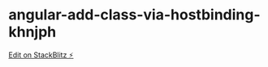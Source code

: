 # angular-add-class-via-hostbinding-khnjph

[Edit on StackBlitz ⚡️](https://stackblitz.com/edit/angular-add-class-via-hostbinding-khnjph)